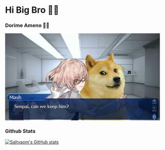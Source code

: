 # Hi Big Bro 👋👋

###  Dorime Ameno 🙏🙏

![doge](https://github.com/DogeCnx/DogeCnx/blob/master/profile.jpg?raw=true)



### Github Stats
[![Saltyaom's GitHub stats](https://github-readme-stats.vercel.app/api?username=dogeCnx&theme=default)](https://github.com/anuraghazra/github-readme-stats)
<!--
**DogeCnx/DogeCnx** is a ✨ _special_ ✨ repository because its `README.md` (this file) appears on your GitHub profile.

Here are some ideas to get you started:

- 🔭 I’m currently working on ...
- 🌱 I’m currently learning ...
- 👯 I’m looking to collaborate on ...
- 🤔 I’m looking for help with ...
- 💬 Ask me about ...
- 📫 How to reach me: ...
- 😄 Pronouns: ...
- ⚡ Fun fact: ...
-->
